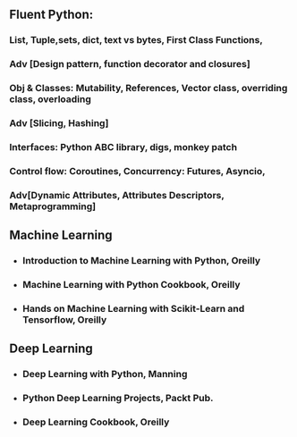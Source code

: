 ## Fluent Python: 
   ### List, Tuple,sets, dict, text vs bytes, First Class Functions,
   ### Adv [Design pattern, function decorator and closures]
   ### Obj & Classes: Mutability, References, Vector class, overriding class, overloading
   ### Adv [Slicing, Hashing]
   ### Interfaces: Python ABC library, digs, monkey patch
   ### Control flow: Coroutines, Concurrency: Futures, Asyncio,
   ### Adv[Dynamic Attributes, Attributes Descriptors, Metaprogramming]

## Machine Learning
  - ### Introduction to Machine Learning with Python, Oreilly
  - ### Machine Learning with Python Cookbook, Oreilly
  - ### Hands on Machine Learning with Scikit-Learn and Tensorflow, Oreilly
  
## Deep Learning
  - ### Deep Learning with Python, Manning
  - ### Python Deep Learning Projects, Packt Pub.
  - ### Deep Learning Cookbook, Oreilly
